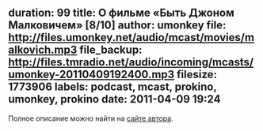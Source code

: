 duration: 99
title: О фильме «Быть Джоном Малковичем» [8/10]
author: umonkey
file: http://files.umonkey.net/audio/mcast/movies/malkovich.mp3
file_backup: http://files.tmradio.net/audio/incoming/mcasts/umonkey-20110409192400.mp3
filesize: 1773906
labels: podcast, mcast, prokino, umonkey, prokino
date: 2011-04-09 19:24
---
<p>Полное описание можно найти на <a href="http://umonkey.net/movies/malkovich/index.html">сайте автора</a>.</p>
